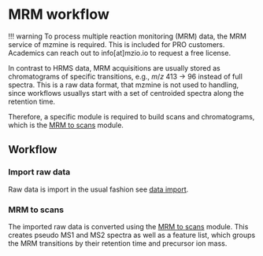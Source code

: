 # MRM workflow

!!! warning
    To process multiple reaction monitoring (MRM) data, the MRM service of mzmine is required. This is
    included for PRO customers. Academics can reach out to info[at]mzio.io to request a free license.

In contrast to HRMS data, MRM acquisitions are usually stored as chromatograms of specific transitions,
e.g., _m_/_z_ 413 -> 96 instead of full spectra. This is a raw data format, that mzmine is not used 
to handling, since workflows usuallys start with a set of centroided spectra along the retention time.

Therefore, a specific module is required to build scans and chromatograms, which is the [MRM to scans](../../module_docs/mrm_mrmtoscans/mrm-to-scans.md) module.

## Workflow

### Import raw data
Raw data is import in the usual fashion see [data import](../../module_docs/io/data-import.md).

### MRM to scans
The imported raw data is converted using the [MRM to scans](../../module_docs/mrm_mrmtoscans/mrm-to-scans.md)
module. This creates pseudo MS1 and MS2 spectra as well as a feature list, which groups the MRM transitions
by their retention time and precursor ion mass. 

